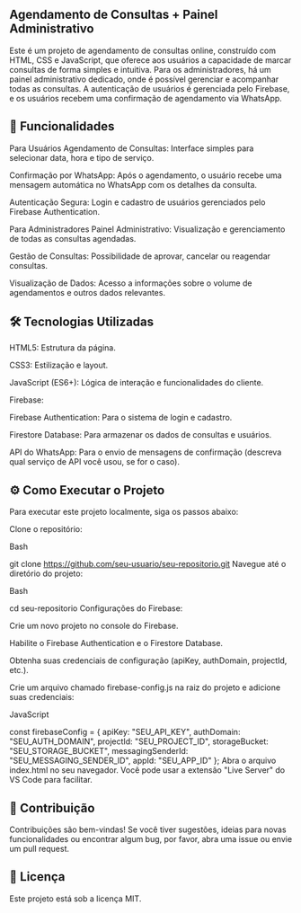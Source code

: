 ## Agendamento de Consultas + Painel Administrativo
Este é um projeto de agendamento de consultas online, construído com HTML, CSS e JavaScript, que oferece aos usuários a capacidade de marcar consultas de forma simples e intuitiva. Para os administradores, há um painel administrativo dedicado, onde é possível gerenciar e acompanhar todas as consultas. A autenticação de usuários é gerenciada pelo Firebase, e os usuários recebem uma confirmação de agendamento via WhatsApp.

## 🚀 Funcionalidades
Para Usuários
Agendamento de Consultas: Interface simples para selecionar data, hora e tipo de serviço.

Confirmação por WhatsApp: Após o agendamento, o usuário recebe uma mensagem automática no WhatsApp com os detalhes da consulta.

Autenticação Segura: Login e cadastro de usuários gerenciados pelo Firebase Authentication.

Para Administradores
Painel Administrativo: Visualização e gerenciamento de todas as consultas agendadas.

Gestão de Consultas: Possibilidade de aprovar, cancelar ou reagendar consultas.

Visualização de Dados: Acesso a informações sobre o volume de agendamentos e outros dados relevantes.

## 🛠️ Tecnologias Utilizadas
HTML5: Estrutura da página.

CSS3: Estilização e layout.

JavaScript (ES6+): Lógica de interação e funcionalidades do cliente.

Firebase:

Firebase Authentication: Para o sistema de login e cadastro.

Firestore Database: Para armazenar os dados de consultas e usuários.

API do WhatsApp: Para o envio de mensagens de confirmação (descreva qual serviço de API você usou, se for o caso).

## ⚙️ Como Executar o Projeto
Para executar este projeto localmente, siga os passos abaixo:

Clone o repositório:

Bash

git clone https://github.com/seu-usuario/seu-repositorio.git
Navegue até o diretório do projeto:

Bash

cd seu-repositorio
Configurações do Firebase:

Crie um novo projeto no console do Firebase.

Habilite o Firebase Authentication e o Firestore Database.

Obtenha suas credenciais de configuração (apiKey, authDomain, projectId, etc.).

Crie um arquivo chamado firebase-config.js na raiz do projeto e adicione suas credenciais:

JavaScript

const firebaseConfig = {
  apiKey: "SEU_API_KEY",
  authDomain: "SEU_AUTH_DOMAIN",
  projectId: "SEU_PROJECT_ID",
  storageBucket: "SEU_STORAGE_BUCKET",
  messagingSenderId: "SEU_MESSAGING_SENDER_ID",
  appId: "SEU_APP_ID"
};
Abra o arquivo index.html no seu navegador. Você pode usar a extensão "Live Server" do VS Code para facilitar.

## 🤝 Contribuição
Contribuições são bem-vindas! Se você tiver sugestões, ideias para novas funcionalidades ou encontrar algum bug, por favor, abra uma issue ou envie um pull request.

## 📝 Licença
Este projeto está sob a licença MIT.

